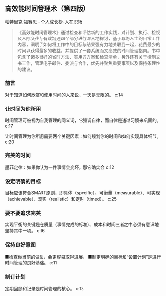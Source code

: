 ## 高效能时间管理术（第四版）

帕特里克·福赛思  -  个人成长榜-人在职场

> 《高效能时间管理术》通过检查和评估新的工作实践，对计划、执行、检视及人际交往与有效沟通四个部分进行深入地探讨，基于职场人士的日常工作内容，阐明了如何将工作中的目标与结果强有力地关联到一起，花费最少的时间以获得最多的收益，并提供了一套系统而又高效的时间管理指南。书中包含了诸多很好的省时方法、实用的方案和检查清单，另外还有关于控制文书工作，管理电子邮件、委派与合作，优先并聚焦重要事项以及保持条理性的建议。


### 前言

对于知道如何欣赏和使用时间的人来说，一天是无限的。 c:14

### 让时间为你所用

时间管理可被视为自我管理的同义词，它强调自律，而自律是通过习惯来巩固的。 c:17

让时间管理为你所用需要两个关键因素：如何规划你的时间和如何实现具体细节。 c:20

### 完美的时间

墨菲定律：如果你认为一件事情会变坏，那它确实会 c:12

### 设定明确的目标

目标应该符合SMART原则，即具体（specific）、可衡量（measurable）、可实现（achievable）、现实（realistic）和定时（timed）。 c:25

### 要不要追求完美

实现平衡的关键是在质量（事情完成的标准）、成本和时间三者之中必须有意识地坚持其中一项。 c:16

### 保持良好意图

■检查你当前的做法，会更容易取得进展。
■制定明确的目标和“设置计划”是进行时间管理的良好基础。
 c:11

### 制订计划

定期回顾和记录是时间管理的核心。 c:13